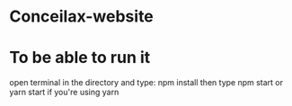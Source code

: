 # Conceilax-website
# To be able to run it
open terminal in the directory and type:
npm install
then type npm start or yarn start if you're using yarn
